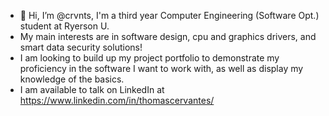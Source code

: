 - 👋 Hi, I’m @crvnts, I'm a third year Computer Engineering (Software Opt.) student at Ryerson U.
- My main interests are in software design, cpu and graphics drivers, and smart data security solutions!
- I am looking to build up my project portfolio to demonstrate my proficiency in the software I want to work with, as well as display my knowledge of the basics. 
- I am available to talk on LinkedIn at https://www.linkedin.com/in/thomascervantes/
